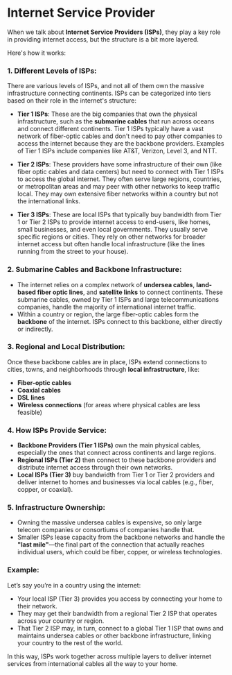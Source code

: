 # Internet Service Provider

When we talk about **Internet Service Providers (ISPs)**, they play a key role in providing internet access, but the structure is a bit more 
layered. 

Here's how it works:

### 1. **Different Levels of ISPs**:
There are various levels of ISPs, and not all of them own the massive infrastructure connecting continents. ISPs can be categorized into tiers based on their role in the internet's structure:

- **Tier 1 ISPs**: These are the big companies that own the physical infrastructure, such as the **submarine cables** that run across oceans and connect different continents. Tier 1 ISPs typically have a vast network of fiber-optic cables and don't need to pay other companies to access the internet because they are the backbone providers. Examples of Tier 1 ISPs include companies like AT&T, Verizon, Level 3, and NTT.

- **Tier 2 ISPs**: These providers have some infrastructure of their own (like fiber optic cables and data centers) but need to connect with Tier 1 ISPs to access the global internet. They often serve large regions, countries, or metropolitan areas and may peer with other networks to keep traffic local. They may own extensive fiber networks within a country but not the international links.

- **Tier 3 ISPs**: These are local ISPs that typically buy bandwidth from Tier 1 or Tier 2 ISPs to provide internet access to end-users, like homes, small businesses, and even local governments. They usually serve specific regions or cities. They rely on other networks for broader internet access but often handle local infrastructure (like the lines running from the street to your house).

### 2. **Submarine Cables and Backbone Infrastructure**:
- The internet relies on a complex network of **undersea cables**, **land-based fiber optic lines**, and **satellite links** to connect continents. These submarine cables, owned by Tier 1 ISPs and large telecommunications companies, handle the majority of international internet traffic.
- Within a country or region, the large fiber-optic cables form the **backbone** of the internet. ISPs connect to this backbone, either directly or indirectly.

### 3. **Regional and Local Distribution**:
Once these backbone cables are in place, ISPs extend connections to cities, towns, and neighborhoods through **local infrastructure**, like:
- **Fiber-optic cables**
- **Coaxial cables**
- **DSL lines**
- **Wireless connections** (for areas where physical cables are less feasible)

### 4. **How ISPs Provide Service**:
- **Backbone Providers (Tier 1 ISPs)** own the main physical cables, especially the ones that connect across continents and large regions.
- **Regional ISPs (Tier 2)** then connect to these backbone providers and distribute internet access through their own networks.
- **Local ISPs (Tier 3)** buy bandwidth from Tier 1 or Tier 2 providers and deliver internet to homes and businesses via local cables (e.g., fiber, copper, or coaxial).

### 5. **Infrastructure Ownership**:
- Owning the massive undersea cables is expensive, so only large telecom companies or consortiums of companies handle that.
- Smaller ISPs lease capacity from the backbone networks and handle the **"last mile"**—the final part of the connection that actually reaches individual users, which could be fiber, copper, or wireless technologies.

### Example:
Let’s say you’re in a country using the internet:
- Your local ISP (Tier 3) provides you access by connecting your home to their network.
- They may get their bandwidth from a regional Tier 2 ISP that operates across your country or region.
- That Tier 2 ISP may, in turn, connect to a global Tier 1 ISP that owns and maintains undersea cables or other backbone infrastructure, linking your country to the rest of the world.

In this way, ISPs work together across multiple layers to deliver internet services from international cables all the way to your home.
